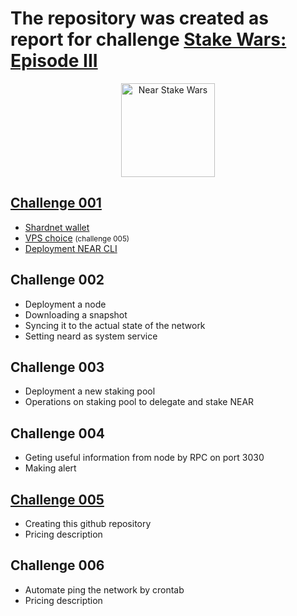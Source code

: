 <h1>
	The repository was created as report for challenge
	<a href='https://github.com/near/stakewars-iii'>
		Stake Wars: Episode III
	</a>
</h1>

<div align='center'>
<a href='https://github.com/near/stakewars-iii'>
	<img src="https://near.org/wp-content/uploads/2022/06/stakewars3_logo_drk2-1.svg" alt="Near Stake Wars" width="150">
</a>
</div>

## [Challenge 001](./content/challenge_001.md)

- [Shardnet wallet](./content/challenge_001.md#shardnet-wallet)
- [VPS choice](./content/challenge_001.md#vps-choice) <small>(challenge 005)</small>
- [Deployment NEAR CLI](./content/challenge_001.md#Deployment-NEAR-CLI)

## Challenge 002

- Deployment a node
- Downloading a snapshot
- Syncing it to the actual state of the network
- Setting neard as system service

## Challenge 003

- Deployment a new staking pool
- Operations on staking pool to delegate and stake NEAR

## Challenge 004

- Geting useful information from node by RPC on port 3030
- Making alert

## [Challenge 005](./content/challenge_005.md)

- Creating this github repository
- Pricing description

## Challenge 006

- Automate ping the network by crontab
- Pricing description
